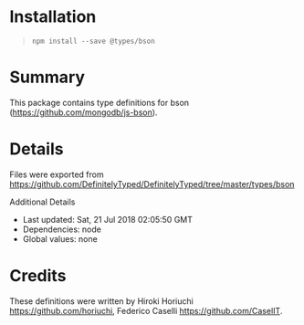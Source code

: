 # Installation
> `npm install --save @types/bson`

# Summary
This package contains type definitions for bson (https://github.com/mongodb/js-bson).

# Details
Files were exported from https://github.com/DefinitelyTyped/DefinitelyTyped/tree/master/types/bson

Additional Details
 * Last updated: Sat, 21 Jul 2018 02:05:50 GMT
 * Dependencies: node
 * Global values: none

# Credits
These definitions were written by Hiroki Horiuchi <https://github.com/horiuchi>, Federico Caselli <https://github.com/CaselIT>.

